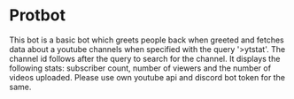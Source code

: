 # Protbot

This bot is a basic bot which greets people back when greeted and fetches data about a youtube channels when specified with the query '>ytstat'. The channel id follows after the query to search for the channel. It displays the following stats: subscriber count, number of viewers and the number of videos uploaded. Please use own youtube api and discord bot token for the same.
